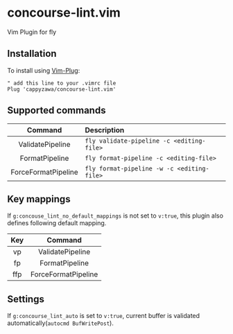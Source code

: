 # concourse-lint.vim
Vim Plugin for fly

## Installation
To install using [Vim-Plug](https://github.com/junegunn/vim-plug):
```
" add this line to your .vimrc file
Plug 'cappyzawa/concourse-lint.vim'
```

## Supported commands
|Command|Description|
|:---:|:---|
|ValidatePipeline|`fly validate-pipeline -c <editing-file>`|
|FormatPipeline|`fly format-pipeline -c <editing-file>`|
|ForceFormatPipeline|`fly format-pipeline -w -c <editing-file>`|

## Key mappings
If `g:concouse_lint_no_default_mappings` is not set to `v:true`, this plugin also defines following default mapping.

|Key|Command|
|:---:|:---:|
|<Leader>vp|ValidatePipeline|
|<Leader>fp|FormatPipeline|
|<Leader>ffp|ForceFormatPipeline|

## Settings
If `g:concourse_lint_auto` is set to `v:true`, current buffer is validated automatically(`autocmd BufWritePost`).

